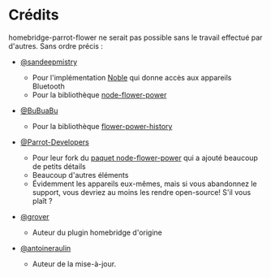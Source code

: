 # Crédits

homebridge-parrot-flower ne serait pas possible sans le travail effectué par d'autres. Sans ordre précis :

* [@sandeepmistry](https://github.com/sandeepmistry)

  * Pour l'implémentation [Noble](https://github.com/noble/noble) qui donne accès aux appareils Bluetooth
  * Pour la bibliothèque [node-flower-power](https://github.com/sandeepmistry/node-flower-power)

* [@BuBuaBu](https://github.com/BuBuaBu)

  * Pour la bibliothèque [flower-power-history](https://github.com/BuBuaBu/flower-power-history)

* [@Parrot-Developers](https://github.com/Parrot-Developers)

  * Pour leur fork du [paquet node-flower-power](https://github.com/Parrot-Developers/node-flower-power) qui a ajouté beaucoup de petits détails
  * Beaucoup d'autres éléments
  * Évidemment les appareils eux-mêmes, mais si vous abandonnez le support, vous devriez au moins les rendre open-source! S'il vous plaît ?


* [@grover](https://github.com/grover)

  * Auteur du plugin homebridge d'origine

* [@antoineraulin](https://github.com/antoineraulin)

  * Auteur de la mise-à-jour.
